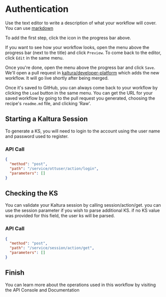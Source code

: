 <!--METADATA
{
  "summary": "This recipe will guide you through the steps necessary to create a Kaltura Session (ks)"
}
-->

# Authentication
Use the text editor to write a description of what your workflow
will cover. You can use
[markdown](https://github.com/adam-p/markdown-here/wiki/Markdown-Cheatsheet)

To add the first step, click the  <i class="fa fa-plus"></i>  icon in the progress bar above.

If you want to see how your workflow looks, open the menu
<code><i class="fa fa-caret-down"></i></code>
above the progress bar (next to the title) and click `Preview`.
To come back to the editor, click `Edit` in the same menu.

Once you're done, open the menu
above the progress bar and click `Save`. We'll open a pull request in
[kaltura/developer-platform](https://github.com/kaltura/developer-platform)
which adds the new workflow. It will go live shortly after being merged.

Once it's saved to GitHub, you can always come back to your workflow by clicking the
`Load` button in the same menu. You can get the URL for your saved workflow
by going to the pull request you generated, choosing the recipe's `readme.md`
file, and clicking 'Raw'.

## Starting a Kaltura Session
To generate a KS, you will need to login to the account using the user name and password used to register.

### API Call
```json
{
  "method": "post",
  "path": "/service/ottuser/action/login",
  "parameters": []
}
```

## Checking the KS
You can validate your Kaltura session by calling session/action/get. you can use the session parameter if you wish to parse additional KS. if no KS value was provided for this field, the user ks will be parsed.

### API Call
```json
{
  "method": "post",
  "path": "/service/session/action/get",
  "parameters": []
}
```

## Finish
You can learn more about the operations used in this workflow by visiting the API Console and Documentation